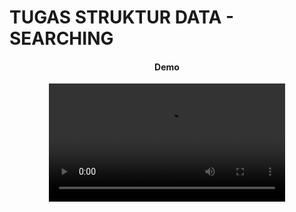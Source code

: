 # TUGAS STRUKTUR DATA - SEARCHING

<div style="text-align: center;">
    <h4>Demo</h4>
    <video src="ignore-this/demo.mp4" controls title="Demo" width="75%" heigh="75%"></video>
</div>